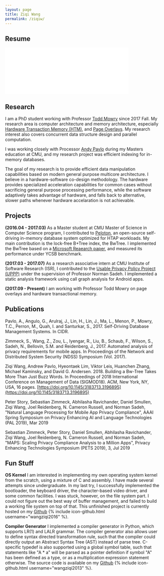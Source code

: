 ```yaml
---
layout: page
title: Ziqi Wang
permalink: /ziqiw/
---
```


Resume
------

<embed width="80%" src="static/resume.pdf" type="application/pdf" />

Research
--------

I am a PhD student working with Professor [Todd Mowry](http://www.cs.cmu.edu/~tcm/ "Todd Mowry's homepage") since 2017 Fall. 
My research area is computer architecture and memory architecture, especially [Hardware Transaction Memory (HTM)](https://en.wikipedia.org/wiki/Transactional_memory "Transactional Memory"), and
[Page Overlays](http://users.ece.cmu.edu/~omutlu/pub/page-overlays-for-fine-grained-memory-management_isca15.pdf "Page Overlays").
My research interest also covers concurrent data structure design and parallel computation.

I was working closely with Processor [Andy Pavlo](http://www.cs.cmu.edu/~pavlo/ "Andy Pavlo's homepage") during my
Masters education at CMU, and my research project was efficient indexing for in-memory databases. 

The goal of my research is to provide efficient data manipulation capabilities based on modern general purpose 
multicore architecture. I believe in a hardware-software co-design methodology. The hardware provides specialized 
acceleration capabilities for common cases without sacrificing general purpose processing performance, while the software 
adaptively takes advantage of hardware, and falls back to alternative, slower paths whenever hardware accelaration is 
not achievable.

Projects
--------

**(2016.04 - 2017.03)** As a Master student at CMU Master of Science in Computer Science program, I contributed to 
[Peloton](https://github.com/cmu-db/peloton "Peloton Github"), an 
open-source self-driving in-memory database system optimized for HTAP workloads. My main contribution is the lock-free B+Tree index, the 
BwTree. I implemented the BwTree based on a [Microsoft Reaearch paper](https://www.microsoft.com/en-us/research/wp-content/uploads/2016/02/bw-tree-icde2013-final.pdf "BwTree Paper"), and measured its performance under YCSB benchmark.

**(2017.03 - 2017.07)** As a research associative intern at CMU Institute of Software Research (ISR), I contributed to the 
[Usable Privacy Policy Project (UPPP)](https://www.usableprivacy.org/ "UPPP") under the supervision of Professor Norman Sadeh. 
I implemented a static analysis framework using call graph analysis for Android apps. 

**(2017.09 - Present)** I am working with Professor Todd Mowry on page overlays and hardware transactional memory.

Publications
------------
Pavlo, A., Angulo, G., Arulraj, J., Lin, H., Lin, J., Ma, L., Menon, P., Mowry, T.C., Perron, M., Quah, I. and Santurkar, S., 2017. Self-Driving Database Management Systems. In CIDR.

Zimmeck, S., Wang, Z., Zou, L., Iyengar, R., Liu, B., Schaub, F., Wilson, S., Sadeh, N., Bellovin, S.M. and Reidenberg, J., 2017. Automated analysis of privacy requirements for mobile apps. In Proceedings of the Network and Distributed System Security (NDSS) Symposium (Vol. 2017).

Ziqi Wang, Andrew Pavlo, Hyeontaek Lim, Viktor Leis, Huanchen Zhang, Michael Kaminsky, and David G. Andersen. 2018. Building a Bw-Tree Takes More Than Just Buzz Words. In Proceedings of 2018 International Conference on Management of Data (SIGMOD18). ACM, New York, NY, USA, 16 pages. [https://doi.org/10.1145/3183713.3196895](https://doi.org/10.1145/3183713.3196895)

Peter Story, Sebastian Zimmeck, Abhilasha Ravichander, Daniel Smullen, Ziqi Wang, Joel Reidenberg, N. Cameron Russell, and Norman Sadeh, "Natural Language Processing for Mobile App Privacy Compliance", AAAI Spring Symposium on Privacy Enhancing AI and Language Technologies (PAL 2019), Mar 2019

Sebastian Zimmeck, Peter Story, Daniel Smullen, Abhilasha Ravichander, Ziqi Wang, Joel Reidenberg, N. Cameron Russell, and Norman Sadeh, "MAPS: Scaling Privacy Compliance Analysis to a Million Apps", Privacy Enhancing Technologies Symposium (PETS 2019), 3, Jul 2019

Fun Stuff
---------
**OS Kernel** I am interested in implementing my own operating system kernel from the scratch, using a mixture of C and 
assembly. I have made several attempts since undergraduate. In my last try, I successfully implemented 
the bootloader, the keyboard driver, the character-based video driver, and some common facilities. I was stuck,
however, on the file system part. I could not figure out the best way of buffer management, and failed to
build a working file system on top of that. This unfinished project is currently hosted on my 
[Github](https://github.com/wangziqi2016/Kernel) {% include icon-github.html username="wangziqi2016" %}.

**Compiler Generator** I implemented a compiler generator in Python, which supports LR(1) and LALR grammar. The compiler generator also 
allows user to define syntax directed transformation rule, such that the compiler could directly output an Abstract Syntax Tree (AST) 
instead of parse tree. C-specific typedef is also supported using a global symbol table, such that statements like "A * a" will be 
parsed as a pointer definition if symbol "A" has been defined as a type, or as a multiplication expression statement otherwise. The 
source code is available on my [Github](https://github.com/wangziqi2013/CFront) {% include icon-github.html username="wangziqi2013" %}.

